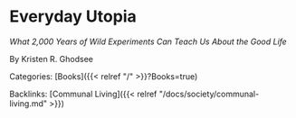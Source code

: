 # Everyday Utopia

_What 2,000 Years of Wild Experiments Can Teach Us About the Good Life_

By Kristen R. Ghodsee

Categories:
[Books]({{< relref "/" >}}?Books=true)

Backlinks:
[Communal Living]({{< relref "/docs/society/communal-living.md" >}})